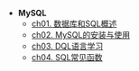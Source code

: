 * **MySQL**
    * [ch01. 数据库和SQL概述](MySQL/ch01)
    * [ch02. MySQL的安装与使用](MySQL/ch02)
    * [ch03. DQL语言学习](MySQL/ch03)
    * [ch04. SQL常见函数](MySQL/ch04)